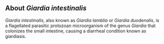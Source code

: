 About *Giardia intestinalis* 
-----------------------

*Giardia intestinalis*, also known as *Giardia lamblia* or *Giardia duodenalis*, is a flagellated parasitic protozoan microorganism of the genus *Giardia* that colonizes the small intestine, causing a diarrheal condition known as giardiasis.
